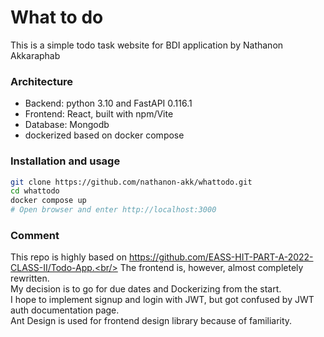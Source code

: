 <h1>What to do</h1>
This is a simple todo task website for BDI application by Nathanon Akkaraphab

### Architecture

- Backend: python 3.10 and FastAPI 0.116.1
- Frontend: React, built with npm/Vite
- Database: Mongodb
- dockerized based on docker compose

### Installation and usage

```bash
git clone https://github.com/nathanon-akk/whattodo.git
cd whattodo
docker compose up
# Open browser and enter http://localhost:3000
```

### Comment

This repo is highly based on https://github.com/EASS-HIT-PART-A-2022-CLASS-II/Todo-App.<br/>
The frontend is, however, almost completely rewritten.<br/>
My decision is to go for due dates and Dockerizing from the start.<br/>
I hope to implement signup and login with JWT, but got confused by JWT auth documentation page.<br/>
Ant Design is used for frontend design library because of familiarity.

